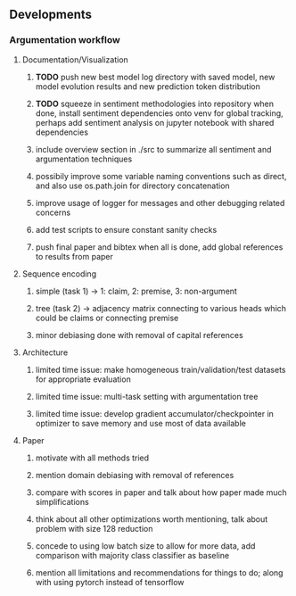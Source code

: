 Developments
------------

### Argumentation workflow

1.  Documentation/Visualization

    1.  **TODO** push new best model log directory with saved
        model, new model evolution results and new prediction token
        distribution

    2.  **TODO** squeeze in sentiment methodologies into
        repository when done, install sentiment dependencies onto venv
        for global tracking, perhaps add sentiment analysis on jupyter
        notebook with shared dependencies

    3.  include overview section in ./src to summarize all sentiment and
        argumentation techniques

    4.  possibily improve some variable naming conventions such as
        direct, and also use os.path.join for directory concatenation

    5.  improve usage of logger for messages and other debugging related
        concerns

    6.  add test scripts to ensure constant sanity checks

    7.  push final paper and bibtex when all is done, add global
        references to results from paper

2.  Sequence encoding

    1.  simple (task 1) -\> 1: claim, 2: premise, 3: non-argument

    2.  tree (task 2) -\> adjacency matrix connecting to various heads
        which could be claims or connecting premise

    3.  minor debiasing done with removal of capital references

3.  Architecture

    1.  limited time issue: make homogeneous train/validation/test
        datasets for appropriate evaluation

    2.  limited time issue: multi-task setting with argumentation tree

    3.  limited time issue: develop gradient accumulator/checkpointer in
        optimizer to save memory and use most of data available

4.  Paper

    1.  motivate with all methods tried

    2.  mention domain debiasing with removal of references

    3.  compare with scores in paper and talk about how paper made much
        simplifications

    4.  think about all other optimizations worth mentioning, talk about
        problem with size 128 reduction

    5.  concede to using low batch size to allow for more data, add
        comparison with majority class classifier as baseline

    6.  mention all limitations and recommendations for things to do;
        along with using pytorch instead of tensorflow
